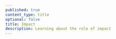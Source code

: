 ```yaml
---
published: true
content_type: title
optional: false
title: Impact
description: Learning about the role of impact
---
```

